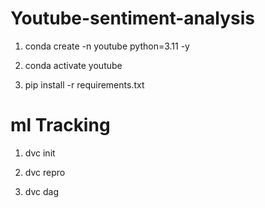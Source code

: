 # Youtube-sentiment-analysis

1. conda create -n youtube python=3.11 -y

2. conda activate youtube

3. pip install -r requirements.txt

# ml Tracking

1. dvc init

2. dvc repro

3. dvc dag